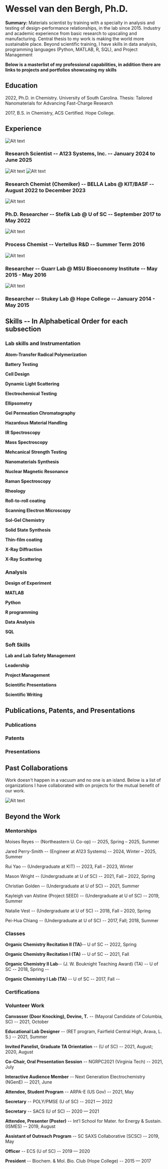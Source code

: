 # Wessel van den Bergh, Ph.D.

**Summary:** Materials scientist by training with a specialty in analysis and testing of design-performance relationships, in the lab since 2015. Industry and academic experience from basic research to upscaling and manufacturing. Central thesis to my work is making the world more sustainable place. Beyond scientific training, I have skills in data analysis, programming languages (Python, MATLAB, R, SQL), and Project Management

**Below is a masterlist of my professional capabilities, in addition there are links to projects and portfolios showcasing my skills**

## Education
2022, Ph.D. in Chemistry. University of South Carolina. Thesis: Tailored Nanomaterials for Advancing Fast-Charge Research

2017, B.S. in Chemistry, ACS Certified. Hope College.

## Experience
![Alt text](https://github.com/w-van-den-Bergh/image-repository/blob/main/org-logos/a123.jpeg)
### Research Scientist -- A123 Systems, Inc. -- January 2024 to June 2025

![Alt text](https://raw.githubusercontent.com/w-van-den-Bergh/image-repository/refs/heads/main/org-logos/0_qfsz82ot6meKIT_logo_1000x1000.avif?token=GHSAT0AAAAAADG736ZEHGWHFRW7OJMPWQX22DNIV6A)
![Alt text](https://raw.githubusercontent.com/w-van-den-Bergh/image-repository/refs/heads/main/org-logos/basf-light-blue%2016x9.avif?token=GHSAT0AAAAAADG736ZFDDRUSSFXO7DJALSW2DNITUA)
### Research Chemist (Chemiker) -- BELLA Labs @ KIT/BASF -- August 2022 to December 2023

![Alt text](https://raw.githubusercontent.com/w-van-den-Bergh/image-repository/refs/heads/main/org-logos/usc.avif?token=GHSAT0AAAAAADG736ZE3WUUE6RFP5NDUDLW2DNIUXQ)
### Ph.D. Researcher -- Stefik Lab @ U of SC -- September 2017 to May 2022

![Alt text](https://raw.githubusercontent.com/w-van-den-Bergh/image-repository/refs/heads/main/org-logos/Vertellus-Logo-2_Color-TM-TL.avif?token=GHSAT0AAAAAADG736ZFSBU4IHDE3GOOXWXY2DNISGQ)
### Process Chemist -- Vertellus R&D -- Summer Term 2016

![Alt text](https://raw.githubusercontent.com/w-van-den-Bergh/image-repository/refs/heads/main/org-logos/msu_logo.avif?token=GHSAT0AAAAAADG736ZFOUSKVA2IRTBWVR722DNITEA)
### Researcher -- Guarr Lab @ MSU Bioeconomy Institute -- May 2015 - May 2016

![Alt text](https://raw.githubusercontent.com/w-van-den-Bergh/image-repository/refs/heads/main/org-logos/hope.avif?token=GHSAT0AAAAAADG736ZE4XLCGN4ZNVKPJRNQ2DNIS5Q)
### Researcher -- Stukey Lab @ Hope College -- January 2014 - May 2015

## Skills -- In Alphabetical Order for each subsection
### Lab skills and Instrumentation
**Atom-Transfer Radical Polymerization**

**Battery Testing**

**Cell Design**

**Dynamic Light Scattering**

**Electrochemical Testing**

**Ellipsometry**

**Gel Permeation Chromatography**

**Hazardous Material Handling**

**IR Spectroscopy**

**Mass Spectroscopy**

**Mehcanical Strength Testing**

**Nanomaterials Synthesis**

**Nuclear Magnetic Resonance**

**Raman Spectroscopy**

**Rheology**

**Roll-to-roll coating**

**Scanning Electron Microscopy**

**Sol-Gel Chemistry**

**Solid State Synthesis**

**Thin-film coating**

**X-Ray Diffraction**

**X-Ray Scattering**


### Analysis
**Design of Experiment**

**MATLAB**

**Python**

**R programming**

**Data Analysis**

**SQL**


### Soft Skills
**Lab and Lab Safety Management**

**Leadership**

**Project Management**

**Scientific Presentations**

**Scientific Writing**

## Publications, Patents, and Presentations
### Publications

### Patents

### Presentations

## Past Collaborations
Work doesn't happen in a vacuum and no one is an island. Below is a list of organizations I have collaborated with on projects for the mutual benefit of our work.

![Alt text](https://github.com/w-van-den-Bergh/image-repository/blob/main/org-logos/master_img.png)

## Beyond the Work
### Mentorships
Moises Reyes -- (Northeastern U. Co-op) -- 2025, Spring – 2025, Summer

Jared Perry-Smith -- (Engineer at A123 Systems) -- 2024, Winter – 2025, Summer

Rui Yao -- (Undergraduate at KIT) -- 2023, Fall – 2023, Winter

Mason Wright -- (Undergraduate at U of SC) -- 2021, Fall – 2022, Spring

Christian Golden -- (Undergraduate at U of SC) -- 2021, Summer

Kayleigh van Alstine (Project SEED) -- (Undergraduate at U of SC) -- 2019, Summer

Natalie Vest -- (Undergraduate at U of SC) -- 2018, Fall – 2020, Spring

Pei-Hua Chiang -- (Undergraduate at U of SC) -- 2017, Fall; 2018, Summer



### Classes
**Organic Chemistry Recitation II (TA)**-- 
U of SC -- 
2022, Spring

**Organic Chemistry Recitation I (TA)** -- 
U of SC --
2021, Fall

**Organic Chemistry II Lab**--
(J. W. Bouknight Teaching Award) (TA) --
U of SC --
2018, Spring --

**Organic Chemistry I Lab (TA)** --
U of SC --
2017, Fall --

### Certifications

### Volunteer Work
**Canvasser (Door Knocking), Devine, T.** --
(Mayoral Candidate of Columbia, SC) --
2021, October

**Educational Lab Designer** --
(RET program, Fairfield Central High, Arava, L. S.) --
2021, Summer

**Invited Panelist, Graduate TA Orientation** --
(U of SC) --
2021, August; 2020, August  

**Co-Chair, Oral Presentation Session** --
NGRPC2021 (Virginia Tech) --
2021, July

**Interactive Audience Member** --
Next Generation Electrochemistry (NGenE) --
2021, June

**Attendee, Student Program** --
ARPA-E (US Gov) --
2021, May

**Secretary** --
POLY/PMSE (U of SC) --
2021 — 2022

**Secretary** --
SACS (U of SC) --
2020 — 2021

**Attendee, Presenter (Poster)** --
Int’l School for Mater. for Energy & Sustain. (ISMES) --
2019, August

**Assistant of Outreach Program** --
SC SAXS Collaborative (SCSC) --
2019, May

**Officer** --
ECS (U of SC) --
2019 — 2020

**President** --
Biochem. & Mol. Bio. Club (Hope College) --
2015 — 2017





